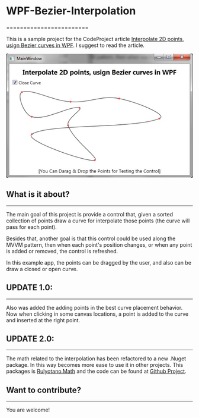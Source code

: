 # WPF-Bezier-Interpolation
========================

This is a sample project for the CodeProject article <a href="http://www.codeproject.com/Articles/769055/Interpolate-2D-points-usign-Bezier-curves-in-WPF">Interpolate 2D points, usign Bezier curves in WPF<a/>. I suggest to read the article.

![Alt text](screenshot.jpg?raw=true "The sample running")

## What is it about?
-----------------

The main goal of this project is provide a control that, given a sorted collection of points draw a curve for interpolate those points (the curve will pass for each point). 

Besides that, another goal is that this control could be used along the MVVM pattern, then when each point's position changes, or when any point is added or removed, the control is refreshed.

In this example app, the points can be dragged by the user, and also can be draw a closed or open curve.

## UPDATE 1.0: 
-------------------
Also was added the adding points in the best curve placement behavior. Now when clicking in some canvas locations, a point is added to the curve and inserted at the right point.

## UPDATE 2.0: 
-------------------
The math related to the interpolation has been refactored to a new .Nuget package. In this way becomes more ease to use it in other projects. This packages is [Rulyotano.Math](https://www.nuget.org/packages/Rulyotano.Math/) and the code can be found at [Github Project](https://github.com/rulyotano/Rulyotano.Math).

## Want to contribute?
-------------------
You are welcome!
